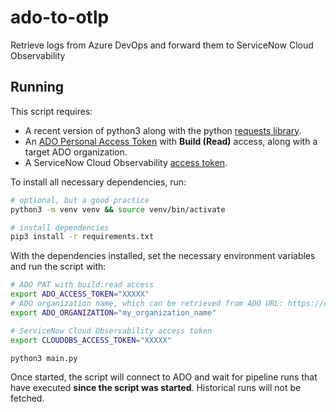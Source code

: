# ado-to-otlp

Retrieve logs from Azure DevOps and forward them to ServiceNow Cloud Observability

## Running

This script requires:

- A recent version of python3 along with the python [requests library](https://requests.readthedocs.io/en/latest/).
- An [ADO Personal Access Token](https://learn.microsoft.com/en-us/azure/devops/organizations/accounts/use-personal-access-tokens-to-authenticate?toc=%2Fazure%2Fdevops%2Forganizations%2Fsecurity%2Ftoc.json&view=azure-devops&tabs=Windows) with **Build (Read)** access, along with a target ADO organization.
- A ServiceNow Cloud Observability [access token](https://docs.lightstep.com/docs/create-and-manage-access-tokens).

To install all necessary dependencies, run:

```sh
# optional, but a good practice
python3 -m venv venv && source venv/bin/activate

# install dependencies
pip3 install -r requirements.txt
```

With the dependencies installed, set the necessary environment variables and run the script with:

```sh
# ADO PAT with build:read access
export ADO_ACCESS_TOKEN="XXXXX"
# ADO organization name, which can be retrieved from ADO URL: https://dev.azure.com/my_organization_name
export ADO_ORGANIZATION="my_organization_name"

# ServiceNow Cloud Observability access token
export CLOUDOBS_ACCESS_TOKEN="XXXXX"

python3 main.py
```

Once started, the script will connect to ADO and wait for pipeline runs that have executed **since the script was started**. Historical runs will not be fetched.
